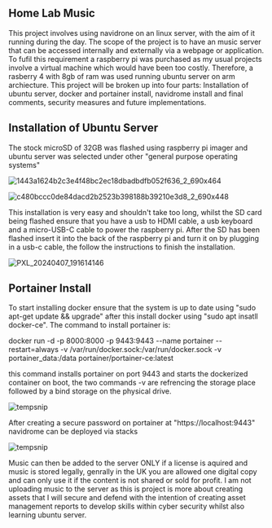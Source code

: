 ## Home Lab Music

This project involves using navidrone on an linux server, with the aim of it running during the day. The scope of the project is to have an music server that can be accessed internally and externally via a webpage or application. To fufil this requirement
a raspberry pi was purchased as my usual projects involve a virtual machine which would have been too costly. Therefore, a rasberry 4 with 8gb of ram was used running ubuntu server on arm archiecture. This project will be broken up into four parts: Installation
of ubuntu server, docker and portainer install, navidrome install and final comments, security measures and future implementations.

## Installation of Ubuntu Server
The stock microSD of 32GB was flashed using raspberry pi imager and ubuntu server was selected under other "general purpose operating systems"

![1443a1624b2c3e4f48bc2ec18dbadbdfb052f636_2_690x464](https://github.com/ItWozNotMe/itwoznotme.github.io/assets/74746341/f5dca129-a359-41e0-85d4-c292d9ab71bb)

![c480bccc0de84dacd2b2523b398188b39210e3d8_2_690x448](https://github.com/ItWozNotMe/itwoznotme.github.io/assets/74746341/07a7b3b2-ec60-464d-ab98-465f02ba9c03)

This installation is very easy and shouldn't take too long, whilst the SD card being flashed ensure that you have a usb to HDMI cable, a usb keyboard and a micro-USB-C cable to power the raspberry pi. After the SD has been flashed insert it into the back of the
raspberry pi and turn it on by plugging in a usb-c cable, the follow the instructions to finish the installation.

![PXL_20240407_191614146](https://github.com/ItWozNotMe/itwoznotme.github.io/assets/74746341/dc4dfc22-a489-4084-a0f3-f36e8f3ac0c4)

## Portainer Install

To start installing docker ensure that the system is up to date using "sudo apt-get update && upgrade" after this install docker using "sudo apt insatll docker-ce". The command to install portainer is:

docker run -d -p 8000:8000 -p 9443:9443 --name portainer --restart=always -v /var/run/docker.sock:/var/run/docker.sock -v portainer_data:/data portainer/portainer-ce:latest

this command installs portainer on port 9443 and starts the dockerized container on boot, the two commands -v are refrencing the storage place followed by a bind storage on the physical drive.

![tempsnip](https://github.com/ItWozNotMe/itwoznotme.github.io/assets/74746341/86f14b85-26ea-486f-9839-bf51f877bdbb)

After creating a secure password on portainer at "https://localhost:9443" navidrome can be deployed via stacks

![tempsnip](https://github.com/ItWozNotMe/itwoznotme.github.io/assets/74746341/5f6a9926-cdec-4cc0-8c22-cd646dd13a76)

Music can then be added to the server ONLY if a license is aquired and music is stored legally, genrally in the UK you are allowed one digital copy and can only use it if the content is not shared or sold for profit. I am not uploading music to the server as this is project is more about creating assets that I will secure and defend with the intention of creating asset management reports to develop skills within cyber security whilst also learning ubuntu server. 


